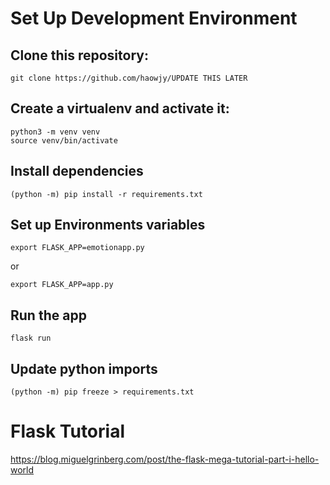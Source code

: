 # Set Up Development Environment

## Clone this repository:

    git clone https://github.com/haowjy/UPDATE THIS LATER

## Create a virtualenv and activate it:

    python3 -m venv venv
    source venv/bin/activate

## Install dependencies

    (python -m) pip install -r requirements.txt

## Set up Environments variables

    export FLASK_APP=emotionapp.py
or

    export FLASK_APP=app.py

## Run the app

    flask run

## Update python imports

    (python -m) pip freeze > requirements.txt

# Flask Tutorial
https://blog.miguelgrinberg.com/post/the-flask-mega-tutorial-part-i-hello-world